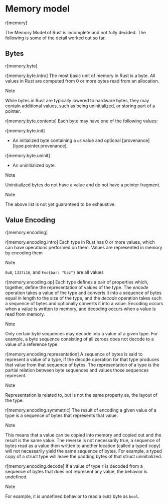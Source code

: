 # Memory model

r[memory]

The Memory Model of Rust is incomplete and not fully decided. The following is some of the detail worked out so far.

## Bytes

r[memory.byte]

r[memory.byte.intro]
The most basic unit of memory in Rust is a byte. All values in Rust are computed from 0 or more bytes read from an allocation.

> [!NOTE]
> While bytes in Rust are typically lowered to hardware bytes, they may contain additional values,
> such as being uninitialized, or storing part of a pointer.

r[memory.byte.contents]
Each byte may have one of the following values:

r[memory.byte.init]
* An initialized byte containing a `u8` value and optional [provenance][type.pointer.provenance],

r[memory.byte.uninit]
* An uninitialized byte.

> [!NOTE]
> Uninitialized bytes do not have a value and do not have a pointer fragment.

> [!NOTE]
> The above list is not yet guaranteed to be exhaustive.

## Value Encoding

r[memory.encoding]

r[memory.encoding.intro]
Each type in Rust has 0 or more values, which can have operations performed on them. Values are represented in memory by encoding them

> [!NOTE]
> `0u8`, `1337i16`, and `Foo{bar: "baz"}` are all values

r[memory.encoding.op]
Each type defines a pair of properties which, together, define the representation of values of the type. The *encode* operation takes a value of the type and converts it into a sequence of bytes equal in length to the size of the type, and the *decode* operation takes such a sequence of bytes and optionally converts it into a value. Encoding occurs when a value is written to memory, and decoding occurs when a value is read from memory.

> [!NOTE]
> Only certain byte sequences may decode into a value of a given type. For example, a byte sequence consisting of all zeroes does not decode to a value of a reference type.

r[memory.encoding.representation]
A sequence of bytes is said to represent a value of a type, if the decode operation for that type produces that value from that sequence of bytes. The representation of a type is the partial relation between byte sequences and values those sequences represent.

> [!NOTE]
> Representation is related to, but is not the same property as, the layout of the type.

r[memory.encoding.symmetric]
The result of encoding a given value of a type is a sequence of bytes that represents that value.

> [!NOTE]
> This means that a value can be copied into memory and copied out and the result is the same value.
> The reverse is not necessarily true, a sequence of bytes read as a value then written to another location (called a typed copy) will not necessarily yield the same sequence of bytes. For example, a typed copy of a struct type will leave the padding bytes of that struct uninitialized.

r[memory.encoding.decode]
If a value of type `T` is decoded from a sequence of bytes that does not represent any value, the behavior is undefined.

> [!NOTE]
> For example, it is undefined behavior to read a `0x02` byte as `bool`.
